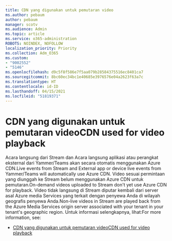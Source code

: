 ```yaml
---
title: CDN yang digunakan untuk pemutaran video
ms.author: pebaum
author: pebaum
manager: scotv
ms.audience: Admin
ms.topic: article
ms.service: o365-administration
ROBOTS: NOINDEX, NOFOLLOW
localization_priority: Priority
ms.collection: Adm_O365
ms.custom:
- "9002552"
- "5146"
ms.openlocfilehash: d9c5f8f586e7f5aa079b28584375516ec8401ca7
ms.sourcegitcommit: 8bc60ec34bc1e40685e3976576e04a2623f63a7c
ms.translationtype: HT
ms.contentlocale: id-ID
ms.lasthandoff: 04/15/2021
ms.locfileid: "51819371"
---
```

# <a name="cdn-used-for-video-playback"></a><span data-ttu-id="75d94-102">CDN yang digunakan untuk pemutaran video</span><span class="sxs-lookup"><span data-stu-id="75d94-102">CDN used for video playback</span></span>

<span data-ttu-id="75d94-103">Acara langsung dari Stream dan Acara langsung aplikasi atau perangkat eksternal dari Yammer/Teams akan secara otomatis menggunakan Azure CDN.</span><span class="sxs-lookup"><span data-stu-id="75d94-103">Live events from Stream and External app or device live events from Yammer/Teams will automatically use Azure CDN.</span></span> <span data-ttu-id="75d94-104">Video sesuai permintaan yang diunggah ke Stream belum menggunakan Azure CDN untuk pemutaran.</span><span class="sxs-lookup"><span data-stu-id="75d94-104">On-demand videos uploaded to Stream don't yet use Azure CDN for playback.</span></span> <span data-ttu-id="75d94-105">Video tidak langsung di Stream diputar kembali dari server asal Azure media Services yang terkait dengan penyewa Anda di wilayah geografis penyewa Anda.</span><span class="sxs-lookup"><span data-stu-id="75d94-105">Non-live videos in Stream are played back from the Azure Media Services origin server associated with your tenant in your tenant's geographic region.</span></span> <span data-ttu-id="75d94-106">Untuk informasi selengkapnya, lihat:</span><span class="sxs-lookup"><span data-stu-id="75d94-106">For more information, see:</span></span>

- [<span data-ttu-id="75d94-107">CDN yang digunakan untuk pemutaran video</span><span class="sxs-lookup"><span data-stu-id="75d94-107">CDN used for video playback</span></span>](https://docs.microsoft.com/stream/network-overview#cdn-used-for-video-playback)
